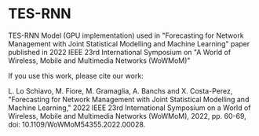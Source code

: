 # TES-RNN
TES-RNN Model (GPU implementation) used in "Forecasting for Network Management with Joint Statistical Modelling and Machine Learning" paper published in 2022 IEEE 23rd International Symposium on "A World of Wireless, Mobile and Multimedia Networks (WoWMoM)"

If you use this work, please cite our work:

L. Lo Schiavo, M. Fiore, M. Gramaglia, A. Banchs and X. Costa-Perez, "Forecasting for Network Management with Joint Statistical Modelling and Machine Learning," 2022 IEEE 23rd International Symposium on a World of Wireless, Mobile and Multimedia Networks (WoWMoM), 2022, pp. 60-69, doi: 10.1109/WoWMoM54355.2022.00028.
